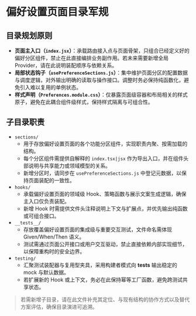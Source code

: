 # 偏好设置页面目录军规

## 目录规划原则

- **页面主入口（`index.jsx`）**：承载路由接入点与页面骨架，只组合已经定义好的偏好分区组件，禁止在此直接编排业务副作用。若未来需要新增全局 Provider，请在此说明装配顺序与依赖关系。
- **局部状态钩子（`usePreferenceSections.js`）**：集中维护页面分区的配置数据与调度逻辑，对外输出明确的读取与操作接口。调整时务必保持纯函数化，避免引入难以复用的单例状态。
- **样式声明（`Preferences.module.css`）**：仅暴露页面级容器和布局相关的样式原子，避免在此耦合组件级样式，保持样式隔离与可组合性。

## 子目录职责

- `sections/`
  - 用于存放偏好设置页面的各个功能分区组件，实现职责内聚、按需加载的结构。
  - 每个分区组件需提供自解释的 `index.tsx|jsx` 作为导出入口，并在组件头部说明与共享能力或领域模型的关系。
  - 新增分区时，请同步在 `usePreferenceSections.js` 中登记元数据，以保持页面装配的一致性。
- `hooks/`
  - 承载偏好设置页面的领域级 Hook、策略函数与展示文案生成逻辑，确保主入口仅负责装配。
  - 新增 Hook 时需提供文件头注释说明上下文与扩展点，并优先输出纯函数或可组合接口。
- `__tests__/`
  - 存放覆盖偏好设置页面的集成级与重要交互测试，文件命名需体现 Given/When/Then 语义。
  - 测试需通过页面公开接口或用户交互驱动，禁止直接依赖内部实现细节，以保障重构时的安全边界。
- `testing/`
  - 汇聚测试装配器与复用型夹具，采用构建者模式向 __tests__ 输出稳定的 mock 与默认数据。
  - 若扩展新的 Hook 或上下文，务必在此保持幂等工厂函数，避免跨测试共享状态。

> 若需新增子目录，请在此文件补充其定位、与现有结构的协作方式以及替代方案评估，确保目录演进可追溯。
